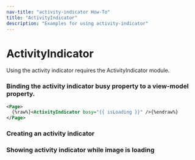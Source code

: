 ```yaml
---
nav-title: "activity-indicator How-To"
title: "ActivityIndicator"
description: "Examples for using activity-indicator"
---
```

# ActivityIndicator
Using the activity indicator requires the ActivityIndicator module.
<snippet id='activity-indicator-require'/>

### Binding the activity indicator busy property to a view-model property.
``` XML
<Page>
  {%raw%}<ActivityIndicator busy="{{ isLoading }}" />{%endraw%}
</Page>
```
### Creating an activity indicator
<snippet id='activity-indicator-create'/>

### Showing activity indicator while image is loading
<snippet id='activity-indicator-loading'/>
